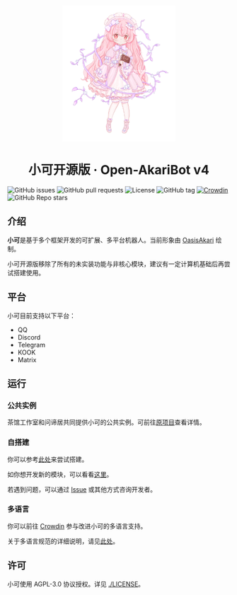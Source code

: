 <div align="center">
  <img width="256" src="./assets/character_marked.png" alt="logo">

# 小可开源版 · Open-AkariBot v4

</div>

![GitHub issues](https://img.shields.io/github/issues/Teahouse-Studios/akari-bot) ![GitHub pull requests](https://img.shields.io/github/issues-pr/Teahouse-Studios/akari-bot) ![License](https://img.shields.io/github/license/Teahouse-Studios/akari-bot) ![GitHub tag](https://img.shields.io/github/v/tag/DoroWolf/open-akari-bot?include_prereleases) [![Crowdin](https://badges.crowdin.net/akari-bot/localized.svg)](https://crowdin.com/project/akari-bot) ![GitHub Repo stars](https://img.shields.io/github/stars/DoroWolf/open-akari-bot?style=social)

## 介绍

**小可**是基于多个框架开发的可扩展、多平台机器人。当前形象由 [OasisAkari](https://github.com/OasisAkari) 绘制。

小可开源版移除了所有的未实装功能与非核心模块，建议有一定计算机基础后再尝试搭建使用。

## 平台

小可目前支持以下平台：

-   QQ
-   Discord
-   Telegram
-   KOOK
-   Matrix

## 运行

### 公共实例

茶馆工作室和问谛居共同提供小可的公共实例。可前往[原项目](https://github.com/Teahouse-Studios/akari-bot)查看详情。

### 自搭建

你可以参考[此处](./docs/DEPLOY.md)来尝试搭建。

如你想开发新的模块，可以看看[这里](https://bot.teahouse.team/wiki/%E6%96%B0%E5%BB%BA%E6%A8%A1%E5%9D%97%E6%8C%87%E5%8D%97)。

若遇到问题，可以通过 [Issue](https://github.com/Teahouse-Studios/akari-bot/issues/new) 或其他方式咨询开发者。

### 多语言

你可以前往 [Crowdin](https://crowdin.com/project/akari-bot) 参与改进小可的多语言支持。

关于多语言规范的详细说明，请见[此处](./docs/LOCALES.md)。

## 许可

小可使用 AGPL-3.0 协议授权。详见 [./LICENSE](./LICENSE)。
